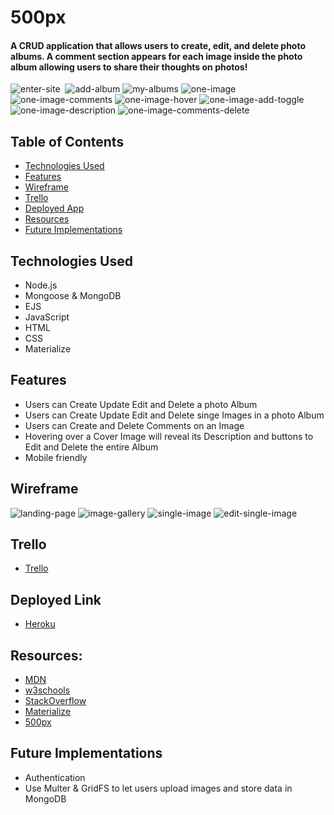 
# 500px

#### A CRUD application that allows users to create, edit, and delete photo albums. A comment section appears for each image inside the photo album allowing users to share their thoughts on photos!

<img src="./images/site/enter-site.png" alt="enter-site"/>
<img src="./images/site/my-albums-empty.png" alt=""/>
<img src="./images/site/add-album.png" alt="add-album"/>
<img src="./images/site/my-albums.png" alt="my-albums"/>
<img src="./images/site/one-image.png" alt="one-image"/>
<img src="./images/site/one-image-comments.png" alt="one-image-comments"/>
<img src="./images/site/one-image-hover.png" alt="one-image-hover"/>
<img src="./images/site/one-image-add-toggle.png" alt="one-image-add-toggle"/>
<img src="./images/site/one-image-description.png" alt="one-image-description"/>
<img src="./images/site/one-image-comments-delete.png" alt="one-image-comments-delete"/>

## Table of Contents
- [Technologies Used](#technologiesused)
- [Features](#features)
- [Wireframe](#wireframe)
- [Trello](#trello)
- [Deployed App](#deployment)
- [Resources](#resources)
- [Future Implementations](#futureimplementations)

## <a name="technologiesused"></a> Technologies Used
- Node.js
- Mongoose & MongoDB
- EJS
- JavaScript
- HTML
- CSS
- Materialize

## <a name="features"></a> Features
- Users can Create Update Edit and Delete a photo Album
- Users can Create Update Edit and Delete singe Images in a photo Album
- Users can Create and Delete Comments on an Image
- Hovering over a Cover Image will reveal its Description and buttons to Edit and Delete the entire Album
- Mobile friendly

## <a name="wireframe"></a> Wireframe
<img src="./images/wireframe/landing.png" alt="landing-page"/>
<img src="./images/wireframe/image-gallery.png" alt="image-gallery"/>
<img src="./images/wireframe/single-image.png" alt="single-image"/>
<img src="./images/wireframe/edit-single-image.png" alt="edit-single-image"/>

## <a name="trello"></a> Trello
- [Trello](https://trello.com/b/LMywPsTV/500px)

## <a name="deployment"></a> Deployed Link
- [Heroku](https://git.heroku.com/peter-lam-500px.git)

## <a name="resources"></a> Resources:
- [MDN](https://developer.mozilla.org/en-US/)
- [w3schools](https://www.w3schools.com/)
- [StackOverflow](https://stackoverflow.com/)
- [Materialize](https://materializecss.com/)
- [500px](https://500px.com/)

## <a name="futureimplementations"></a> Future Implementations
- Authentication
- Use Multer & GridFS to let users upload images and store data in MongoDB